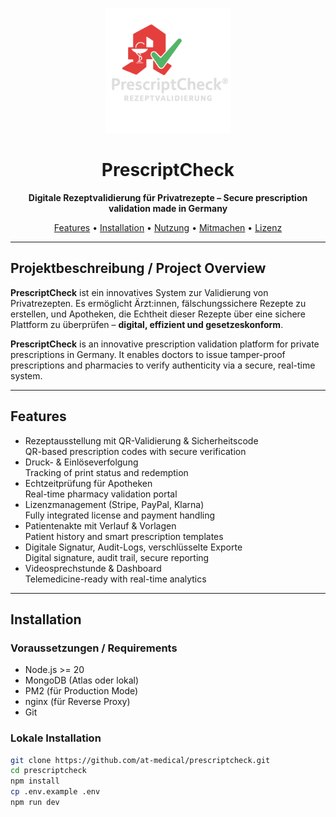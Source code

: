 <p align="center">
  <img src="/assets/logo.PNG" alt="PrescriptCheck Logo" width="200"/>
</p>

<h1 align="center">PrescriptCheck</h1>
<p align="center"><strong>Digitale Rezeptvalidierung für Privatrezepte – Secure prescription validation made in Germany</strong></p>

<p align="center">
  <a href="#features">Features</a> •
  <a href="#installation">Installation</a> •
  <a href="#usage--nutzung">Nutzung</a> •
  <a href="#contributing">Mitmachen</a> •
  <a href="#license">Lizenz</a>
</p>

---

## Projektbeschreibung / Project Overview

**PrescriptCheck** ist ein innovatives System zur Validierung von Privatrezepten. Es ermöglicht Ärzt:innen, fälschungssichere Rezepte zu erstellen, und Apotheken, die Echtheit dieser Rezepte über eine sichere Plattform zu überprüfen – **digital, effizient und gesetzeskonform**.

**PrescriptCheck** is an innovative prescription validation platform for private prescriptions in Germany. It enables doctors to issue tamper-proof prescriptions and pharmacies to verify authenticity via a secure, real-time system.

---

## Features

- Rezeptausstellung mit QR-Validierung & Sicherheitscode  
  QR-based prescription codes with secure verification
- Druck- & Einlöseverfolgung  
  Tracking of print status and redemption
- Echtzeitprüfung für Apotheken  
  Real-time pharmacy validation portal
- Lizenzmanagement (Stripe, PayPal, Klarna)  
  Fully integrated license and payment handling
- Patientenakte mit Verlauf & Vorlagen  
  Patient history and smart prescription templates
- Digitale Signatur, Audit-Logs, verschlüsselte Exporte  
  Digital signature, audit trail, secure reporting
- Videosprechstunde & Dashboard  
  Telemedicine-ready with real-time analytics

---

## Installation

### Voraussetzungen / Requirements

- Node.js >= 20
- MongoDB (Atlas oder lokal)
- PM2 (für Production Mode)
- nginx (für Reverse Proxy)
- Git

### Lokale Installation

```bash
git clone https://github.com/at-medical/prescriptcheck.git
cd prescriptcheck
npm install
cp .env.example .env
npm run dev
